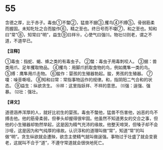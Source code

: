 # 55


含德之厚，比于赤子。毒虫①不螫②，猛兽不据③,攫鸟④不搏⑤。骨弱筋柔而握固。未知牝牡之合而朘作⑥，精之至也。终日号而不嗄⑦，和之至也。知和曰"常"⑧，知常曰"明"，益生⑨曰祥⑩，心使气曰强⑾。物壮⑿则老，谓之不道，不道早已。

**【注释】**

①毒虫：指蛇、蝎、蜂之类的有毒虫子。
②螫：毒虫子用毒刺咬人。
③据：兽类用爪、足年攫取物品。
④攫鸟：用脚爪抓取食物的鸟，例如鹰隼一类的鸟。
⑤搏：鹰隼用爪击物。
⑥朘作：婴孩的生殖器勃起。朘，男孩的生殖器。
⑦嗄：噪音嘶哑。
⑧知和曰常：常指事物运作的规律。和，指阴阳二气合和的状态。
⑨益生：纵欲贪生。
⑩祥：这里指妖祥、不祥的意思。
⑾强：逞强、强暴。
⑿壮：强壮。

**【译文】**

道德涵养浑厚的人，就好比初生的婴孩。毒虫不螫他，猛兽不伤害他，凶恶的鸟不搏击他。他的筋骨柔弱，但拳头却握得很牢固。他虽然不知道男女的交合之事，但他的小生殖器却勃然举起，这是因为精气充沛的缘故。他整天啼哭，但嗓子却不会沙哑，这是因为和气纯厚的缘故。认识淳和的道理叫做“常”，知道“常”的叫做“明”。贪生纵欲就会遭殃，欲念主使精气就叫做逞强。事物过于壮盛了就会变衰老，这就叫不合于“道”，不遵守常道就会很快地死亡。
